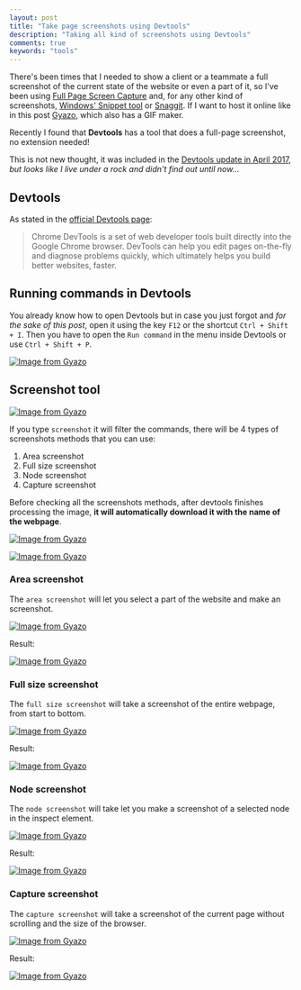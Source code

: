 ```yaml
---
layout: post
title: "Take page screenshots using Devtools"
description: "Taking all kind of screenshots using Devtools"
comments: true
keywords: "tools"
---
```


There's been times that I needed to show a client or a teammate a full screenshot of the current state of the website or even a part of it, so I've been using [Full Page Screen Capture](https://chrome.google.com/webstore/detail/full-page-screen-capture/fdpohaocaechififmbbbbbknoalclacl?hl=en) and, for any other kind of screenshots, [Windows' Snippet tool](https://support.microsoft.com/en-us/help/13776/windows-use-snipping-tool-to-capture-screenshots) or [Snaggit](https://www.techsmith.com/store/snagit). If I want to host it online like in this post [Gyazo](https://gyazo.com), which also has a GIF maker.

Recently I found that **Devtools** has a tool that does a full-page screenshot, no extension needed!

This is not new thought, it was included in the [Devtools update in April 2017](https://developers.google.com/web/updates/2017/04/devtools-release-notes), *but looks like I live under a rock and didn't find out until now...*

## Devtools

As stated in the [official Devtools page](https://developers.google.com/web/tools/chrome-devtools/?hl=en):

> Chrome DevTools is a set of web developer tools built directly into the Google Chrome browser. DevTools can help you edit pages on-the-fly and diagnose problems quickly, which ultimately helps you build better websites, faster.

## Running commands in Devtools

You already know how to open Devtools but in case you just forgot and *for the sake of this post*, open it using the key `F12` or the shortcut `Ctrl + Shift + I`. Then you have to open the `Run command` in the menu inside Devtools or use `Ctrl + Shift + P`.

[![Image from Gyazo](https://i.gyazo.com/8209d7d3132efba1843a3d51e4ad2183.gif)](https://gyazo.com/8209d7d3132efba1843a3d51e4ad2183)


## Screenshot tool

[![Image from Gyazo](https://i.gyazo.com/25ea6c9d258a1117efca5a2d92f715e2.gif)](https://gyazo.com/25ea6c9d258a1117efca5a2d92f715e2)

If you type `screenshot` it will filter the commands, there will be 4 types of screenshots methods that you can use:

1. Area screenshot
2. Full size screenshot
3. Node screenshot
4. Capture screenshot

Before checking all the screenshots methods, after devtools finishes processing the image, **it will automatically download it with the name of the webpage**.

[![Image from Gyazo](https://i.gyazo.com/89a4935eb0ddb1a06ae997551fd19677.gif)](https://gyazo.com/89a4935eb0ddb1a06ae997551fd19677)

[![Image from Gyazo](https://i.gyazo.com/e2e29c7fd7e90bb8bfd36ef130793394.png)](https://gyazo.com/e2e29c7fd7e90bb8bfd36ef130793394)

### Area screenshot

The `area screenshot` will let you select a part of the website and make an screenshot.

[![Image from Gyazo](https://i.gyazo.com/f508a479893b6e8af9234d6a77404b26.gif)](https://gyazo.com/f508a479893b6e8af9234d6a77404b26)

Result:

[![Image from Gyazo](https://i.gyazo.com/2b096e1ca2974157e478587a4902c1d2.png)](https://gyazo.com/2b096e1ca2974157e478587a4902c1d2)

### Full size screenshot

The `full size screenshot` will take a screenshot of the entire webpage, from start to bottom.

[![Image from Gyazo](https://i.gyazo.com/e6c30b8eafbef04091bf66c16429017c.gif)](https://gyazo.com/e6c30b8eafbef04091bf66c16429017c)


Result:

[![Image from Gyazo](https://i.gyazo.com/9519ca32c0029a36432b700268741280.png)](https://gyazo.com/9519ca32c0029a36432b700268741280)

### Node screenshot

The `node screenshot` will take let you make a screenshot of a selected node in the inspect element.

[![Image from Gyazo](https://i.gyazo.com/5b936026735964bb789c4bcae02bb792.gif)](https://gyazo.com/5b936026735964bb789c4bcae02bb792)

Result:

[![Image from Gyazo](https://i.gyazo.com/56089c3d89f9b059dfb018d18572276d.png)](https://gyazo.com/56089c3d89f9b059dfb018d18572276d)

### Capture screenshot

The `capture screenshot` will take a screenshot of the current page without scrolling and the size of the browser.

[![Image from Gyazo](https://i.gyazo.com/6dc4f654e8f218e44fcc1fb51ce4c9f5.gif)](https://gyazo.com/6dc4f654e8f218e44fcc1fb51ce4c9f5)

Result:

[![Image from Gyazo](https://i.gyazo.com/3f15d4a004cba6152d1f9606c20540cc.png)](https://gyazo.com/3f15d4a004cba6152d1f9606c20540cc)





